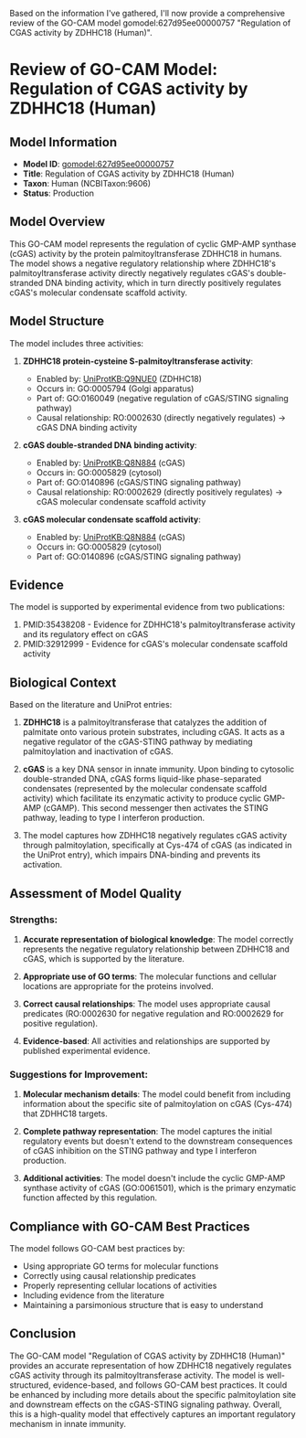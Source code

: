 Based on the information I've gathered, I'll now provide a comprehensive review of the GO-CAM model gomodel:627d95ee00000757 "Regulation of CGAS activity by ZDHHC18 (Human)".

# Review of GO-CAM Model: Regulation of CGAS activity by ZDHHC18 (Human)

## Model Information
- **Model ID**: [gomodel:627d95ee00000757](https://bioregistry.io/go.model:627d95ee00000757)
- **Title**: Regulation of CGAS activity by ZDHHC18 (Human)
- **Taxon**: Human (NCBITaxon:9606)
- **Status**: Production

## Model Overview

This GO-CAM model represents the regulation of cyclic GMP-AMP synthase (cGAS) activity by the protein palmitoyltransferase ZDHHC18 in humans. The model shows a negative regulatory relationship where ZDHHC18's palmitoyltransferase activity directly negatively regulates cGAS's double-stranded DNA binding activity, which in turn directly positively regulates cGAS's molecular condensate scaffold activity.

## Model Structure

The model includes three activities:

1. **ZDHHC18 protein-cysteine S-palmitoyltransferase activity**:
   - Enabled by: [UniProtKB:Q9NUE0](https://bioregistry.io/UniProtKB:Q9NUE0) (ZDHHC18)
   - Occurs in: GO:0005794 (Golgi apparatus)
   - Part of: GO:0160049 (negative regulation of cGAS/STING signaling pathway)
   - Causal relationship: RO:0002630 (directly negatively regulates) → cGAS DNA binding activity

2. **cGAS double-stranded DNA binding activity**:
   - Enabled by: [UniProtKB:Q8N884](https://bioregistry.io/UniProtKB:Q8N884) (cGAS)
   - Occurs in: GO:0005829 (cytosol)
   - Part of: GO:0140896 (cGAS/STING signaling pathway)
   - Causal relationship: RO:0002629 (directly positively regulates) → cGAS molecular condensate scaffold activity

3. **cGAS molecular condensate scaffold activity**:
   - Enabled by: [UniProtKB:Q8N884](https://bioregistry.io/UniProtKB:Q8N884) (cGAS)
   - Occurs in: GO:0005829 (cytosol)
   - Part of: GO:0140896 (cGAS/STING signaling pathway)

## Evidence

The model is supported by experimental evidence from two publications:
1. PMID:35438208 - Evidence for ZDHHC18's palmitoyltransferase activity and its regulatory effect on cGAS
2. PMID:32912999 - Evidence for cGAS's molecular condensate scaffold activity

## Biological Context

Based on the literature and UniProt entries:

1. **ZDHHC18** is a palmitoyltransferase that catalyzes the addition of palmitate onto various protein substrates, including cGAS. It acts as a negative regulator of the cGAS-STING pathway by mediating palmitoylation and inactivation of cGAS.

2. **cGAS** is a key DNA sensor in innate immunity. Upon binding to cytosolic double-stranded DNA, cGAS forms liquid-like phase-separated condensates (represented by the molecular condensate scaffold activity) which facilitate its enzymatic activity to produce cyclic GMP-AMP (cGAMP). This second messenger then activates the STING pathway, leading to type I interferon production.

3. The model captures how ZDHHC18 negatively regulates cGAS activity through palmitoylation, specifically at Cys-474 of cGAS (as indicated in the UniProt entry), which impairs DNA-binding and prevents its activation.

## Assessment of Model Quality

### Strengths:

1. **Accurate representation of biological knowledge**: The model correctly represents the negative regulatory relationship between ZDHHC18 and cGAS, which is supported by the literature.

2. **Appropriate use of GO terms**: The molecular functions and cellular locations are appropriate for the proteins involved.

3. **Correct causal relationships**: The model uses appropriate causal predicates (RO:0002630 for negative regulation and RO:0002629 for positive regulation).

4. **Evidence-based**: All activities and relationships are supported by published experimental evidence.

### Suggestions for Improvement:

1. **Molecular mechanism details**: The model could benefit from including information about the specific site of palmitoylation on cGAS (Cys-474) that ZDHHC18 targets.

2. **Complete pathway representation**: The model captures the initial regulatory events but doesn't extend to the downstream consequences of cGAS inhibition on the STING pathway and type I interferon production.

3. **Additional activities**: The model doesn't include the cyclic GMP-AMP synthase activity of cGAS (GO:0061501), which is the primary enzymatic function affected by this regulation.

## Compliance with GO-CAM Best Practices

The model follows GO-CAM best practices by:
- Using appropriate GO terms for molecular functions
- Correctly using causal relationship predicates
- Properly representing cellular locations of activities
- Including evidence from the literature
- Maintaining a parsimonious structure that is easy to understand

## Conclusion

The GO-CAM model "Regulation of CGAS activity by ZDHHC18 (Human)" provides an accurate representation of how ZDHHC18 negatively regulates cGAS activity through its palmitoyltransferase activity. The model is well-structured, evidence-based, and follows GO-CAM best practices. It could be enhanced by including more details about the specific palmitoylation site and downstream effects on the cGAS-STING signaling pathway. Overall, this is a high-quality model that effectively captures an important regulatory mechanism in innate immunity.